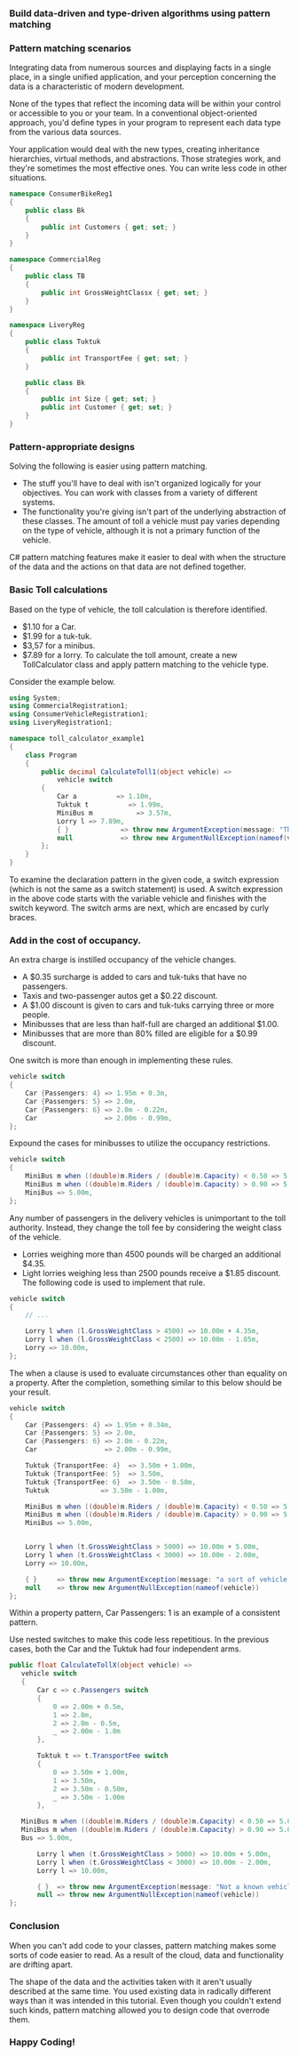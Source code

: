 ### Build data-driven and type-driven algorithms using pattern matching
### Pattern matching scenarios
Integrating data from numerous sources and displaying facts in a single place, in a single unified application, and your perception concerning the data is a characteristic of modern development.

None of the types that reflect the incoming data will be within your control or accessible to you or your team. In a conventional object-oriented approach, you'd define types in your program to represent each data type from the various data sources.

Your application would deal with the new types, creating inheritance hierarchies, virtual methods, and abstractions. Those strategies work, and they're sometimes the most effective ones. You can write less code in other situations.
```c#
namespace ConsumerBikeReg1
{
    public class Bk
    {
        public int Customers { get; set; }
    }
}

namespace CommercialReg
{
    public class TB
    {
        public int GrossWeightClassx { get; set; }
    }
}

namespace LiveryReg
{
    public class Tuktuk
    {
        public int TransportFee { get; set; }
    }

    public class Bk
    {
        public int Size { get; set; }
        public int Customer { get; set; }
    }
}
```
### Pattern-appropriate designs
Solving the following is easier using pattern matching.
- The stuff you'll have to deal with isn't organized logically for your objectives. You can work with classes from a variety of different systems.
- The functionality you're giving isn't part of the underlying abstraction of these classes. The amount of toll a vehicle must pay varies depending on the type of vehicle, although it is not a primary function of the vehicle.

C# pattern matching features make it easier to deal with when the structure of the data and the actions on that data are not defined together.
### Basic Toll calculations
Based on the type of vehicle, the toll calculation is therefore identified.
- $1.10 for a Car.
- $1.99 for a tuk-tuk.
- $3,57 for a minibus.
- $7.89 for a lorry.
To calculate the toll amount, create a new TollCalculator class and apply pattern matching to the vehicle type.

Consider the example below.
```c#
using System;
using CommercialRegistration1;
using ConsumerVehicleRegistration1;
using LiveryRegistration1;

namespace toll_calculator_example1
{
    class Program
    {
        public decimal CalculateToll1(object vehicle) =>
            vehicle switch
        {
            Car a          => 1.10m,
            Tuktuk t          => 1.99m,
            MiniBus m           => 3.57m,
            Lorry l => 7.89m,
            { }             => throw new ArgumentException(message: "The type is unkwown", paraName: nameof(vehicle)),
            null            => throw new ArgumentNullException(nameof(vehicle))
        };
    }
}
```
To examine the declaration pattern in the given code, a switch expression (which is not the same as a switch statement) is used. A switch expression in the above code starts with the variable vehicle and finishes with the switch keyword. The switch arms are next, which are encased by curly braces.
### Add in the cost of occupancy.
An extra charge is instilled occupancy of the vehicle changes.
- A $0.35 surcharge is added to cars and tuk-tuks that have no passengers.
- Taxis and two-passenger autos get a $0.22 discount.
- A $1.00 discount is given to cars and tuk-tuks carrying three or more people.
- Minibusses that are less than half-full are charged an additional $1.00.
- Minibusses that are more than 80% filled are eligible for a $0.99 discount.

One switch is more than enough in implementing these rules.
```c#
vehicle switch
{
    Car {Passengers: 4} => 1.95m + 0.3m,
    Car {Passengers: 5} => 2.0m,
    Car {Passengers: 6} => 2.0m - 0.22m,
    Car                 => 2.00m - 0.99m,
};
```
Expound the cases for minibusses to utilize the occupancy restrictions.
```c#
vehicle switch
{
    MiniBus m when ((double)m.Riders / (double)m.Capacity) < 0.50 => 5.00m + 1.00m,
    MiniBus m when ((double)m.Riders / (double)m.Capacity) > 0.90 => 5.00m - 0.99m,
    MiniBus => 5.00m,
};
```
Any number of passengers in the delivery vehicles is unimportant to the toll authority. Instead, they change the toll fee by considering the weight class of the vehicle.
- Lorries weighing more than 4500 pounds will be charged an additional $4.35.
- Light lorries weighing less than 2500 pounds receive a $1.85 discount.
The following code is used to implement that rule.
```c#
vehicle switch
{
    // ...

    Lorry l when (l.GrossWeightClass > 4500) => 10.00m + 4.35m,
    Lorry l when (l.GrossWeightClass < 2500) => 10.00m - 1.85m,
    Lorry => 10.00m,
};
```
The when a clause is used to evaluate circumstances other than equality on a property. After the completion, something similar to this below should be your result.
```c#
vehicle switch
{
    Car {Passengers: 4} => 1.95m + 0.34m,
    Car {Passengers: 5} => 2.0m,
    Car {Passengers: 6} => 2.0m - 0.22m,
    Car                 => 2.00m - 0.99m,

    Tuktuk {TransportFee: 4}  => 3.50m + 1.00m,
    Tuktuk {TransportFee: 5}  => 3.50m,
    Tuktuk {TransportFee: 6}  => 3.50m - 0.50m,
    Tuktuk             => 3.50m - 1.00m,

    MiniBus m when ((double)m.Riders / (double)m.Capacity) < 0.50 => 5.00m + 1.00m,
    MiniBus m when ((double)m.Riders / (double)m.Capacity) > 0.90 => 5.00m - 0.99m,
    MiniBus => 5.00m,


    Lorry l when (t.GrossWeightClass > 5000) => 10.00m + 5.00m,
    Lorry l when (t.GrossWeightClass < 3000) => 10.00m - 2.00m,
    Lorry => 10.00m,

    { }     => throw new ArgumentException(message: "a sort of vehicle that is well-known..", paramName: nameof(vehicle)),
    null    => throw new ArgumentNullException(nameof(vehicle))
};
```
Within a property pattern, Car Passengers: 1 is an example of a consistent pattern.

 Use nested switches to make this code less repetitious. In the previous cases, both the Car and the Tuktuk had four independent arms.
 ```c#
public float CalculateTollX(object vehicle) =>
    vehicle switch
    {
        Car c => c.Passengers switch
        {
            0 => 2.00m + 0.5m,
            1 => 2.0m,
            2 => 2.0m - 0.5m,
            _ => 2.00m - 1.0m
        },

        Tuktuk t => t.TransportFee switch
        {
            0 => 3.50m + 1.00m,
            1 => 3.50m,
            2 => 3.50m - 0.50m,
            _ => 3.50m - 1.00m
        },

    MiniBus m when ((double)m.Riders / (double)m.Capacity) < 0.50 => 5.00m + 1.00m,
    MiniBus m when ((double)m.Riders / (double)m.Capacity) > 0.90 => 5.00m - 0.99m,
    Bus => 5.00m,

        Lorry l when (t.GrossWeightClass > 5000) => 10.00m + 5.00m,
        Lorry l when (t.GrossWeightClass < 3000) => 10.00m - 2.00m,
        Lorry l => 10.00m,

        { }  => throw new ArgumentException(message: "Not a known vehicle type", paramName: nameof(vehicle)),
        null => throw new ArgumentNullException(nameof(vehicle))
};
```
### Conclusion
When you can't add code to your classes, pattern matching makes some sorts of code easier to read. As a result of the cloud, data and functionality are drifting apart. 

The shape of the data and the activities taken with it aren't usually described at the same time. You used existing data in radically different ways than it was intended in this tutorial. Even though you couldn't extend such kinds, pattern matching allowed you to design code that overrode them.
### Happy Coding!